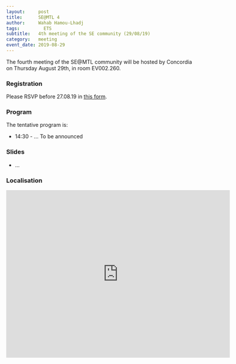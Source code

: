 ```yaml
---
layout:     post
title:      SE@MTL 4
author:     Wahab Hamou-Lhadj
tags: 		  ETS
subtitle:  	4th meeting of the SE community (29/08/19)
category:   meeting
event_date: 2019-08-29
---
```


The fourth meeting of the SE@MTL community will be hosted by Concordia on Thursday August 29th, in room EV002.260.

### Registration

Please RSVP before 27.08.19 in [this form](https://docs.google.com/spreadsheets/d/1IxdCFGugpDGVam2E9h3HrvnKHbjkyB-GAK23KEQj4Nc/edit?usp=sharing).

### Program

The tentative program is:
  - 14:30 - ... To be announced

### Slides

  - ...

### Localisation

<iframe src="https://www.google.com/maps/embed?pb=!1m18!1m12!1m3!1d2796.726521050341!2d-73.57928919786269!3d45.49545163064602!2m3!1f0!2f0!3f0!3m2!1i1024!2i768!4f13.1!3m3!1m2!1s0x4cc91b3ec66d8e57%3A0x636327e7fb8554fe!2sConcordia+University+EV+Building!5e0!3m2!1sfr!2sca!4v1564066459266!5m2!1sfr!2sca" width="600" height="450" frameborder="0" style="border:0" allowfullscreen></iframe>
